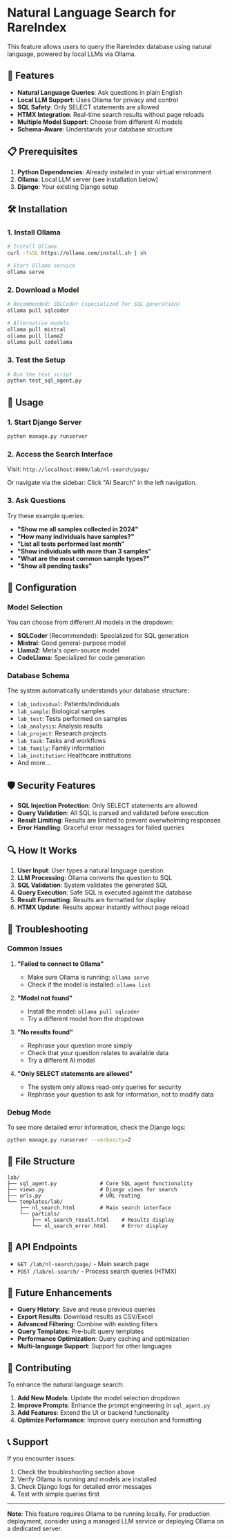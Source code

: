 # Natural Language Search for RareIndex

This feature allows users to query the RareIndex database using natural language, powered by local LLMs via Ollama.

## 🚀 Features

- **Natural Language Queries**: Ask questions in plain English
- **Local LLM Support**: Uses Ollama for privacy and control
- **SQL Safety**: Only SELECT statements are allowed
- **HTMX Integration**: Real-time search results without page reloads
- **Multiple Model Support**: Choose from different AI models
- **Schema-Aware**: Understands your database structure

## 📋 Prerequisites

1. **Python Dependencies**: Already installed in your virtual environment
2. **Ollama**: Local LLM server (see installation below)
3. **Django**: Your existing Django setup

## 🛠️ Installation

### 1. Install Ollama

```bash
# Install Ollama
curl -fsSL https://ollama.com/install.sh | sh

# Start Ollama service
ollama serve
```

### 2. Download a Model

```bash
# Recommended: SQLCoder (specialized for SQL generation)
ollama pull sqlcoder

# Alternative models
ollama pull mistral
ollama pull llama2
ollama pull codellama
```

### 3. Test the Setup

```bash
# Run the test script
python test_sql_agent.py
```

## 🎯 Usage

### 1. Start Django Server

```bash
python manage.py runserver
```

### 2. Access the Search Interface

Visit: `http://localhost:8000/lab/nl-search/page/`

Or navigate via the sidebar: Click "AI Search" in the left navigation.

### 3. Ask Questions

Try these example queries:

- **"Show me all samples collected in 2024"**
- **"How many individuals have samples?"**
- **"List all tests performed last month"**
- **"Show individuals with more than 3 samples"**
- **"What are the most common sample types?"**
- **"Show all pending tasks"**

## 🔧 Configuration

### Model Selection

You can choose from different AI models in the dropdown:

- **SQLCoder** (Recommended): Specialized for SQL generation
- **Mistral**: Good general-purpose model
- **Llama2**: Meta's open-source model
- **CodeLlama**: Specialized for code generation

### Database Schema

The system automatically understands your database structure:

- `lab_individual`: Patients/individuals
- `lab_sample`: Biological samples
- `lab_test`: Tests performed on samples
- `lab_analysis`: Analysis results
- `lab_project`: Research projects
- `lab_task`: Tasks and workflows
- `lab_family`: Family information
- `lab_institution`: Healthcare institutions
- And more...

## 🛡️ Security Features

- **SQL Injection Protection**: Only SELECT statements are allowed
- **Query Validation**: All SQL is parsed and validated before execution
- **Result Limiting**: Results are limited to prevent overwhelming responses
- **Error Handling**: Graceful error messages for failed queries

## 🔍 How It Works

1. **User Input**: User types a natural language question
2. **LLM Processing**: Ollama converts the question to SQL
3. **SQL Validation**: System validates the generated SQL
4. **Query Execution**: Safe SQL is executed against the database
5. **Result Formatting**: Results are formatted for display
6. **HTMX Update**: Results appear instantly without page reload

## 🐛 Troubleshooting

### Common Issues

1. **"Failed to connect to Ollama"**
   - Make sure Ollama is running: `ollama serve`
   - Check if the model is installed: `ollama list`

2. **"Model not found"**
   - Install the model: `ollama pull sqlcoder`
   - Try a different model from the dropdown

3. **"No results found"**
   - Rephrase your question more simply
   - Check that your question relates to available data
   - Try a different AI model

4. **"Only SELECT statements are allowed"**
   - The system only allows read-only queries for security
   - Rephrase your question to ask for information, not to modify data

### Debug Mode

To see more detailed error information, check the Django logs:

```bash
python manage.py runserver --verbosity=2
```

## 📁 File Structure

```
lab/
├── sql_agent.py              # Core SQL agent functionality
├── views.py                  # Django views for search
├── urls.py                   # URL routing
└── templates/lab/
    ├── nl_search.html        # Main search interface
    └── partials/
        ├── nl_search_result.html    # Results display
        └── nl_search_error.html     # Error display
```

## 🔄 API Endpoints

- `GET /lab/nl-search/page/` - Main search page
- `POST /lab/nl-search/` - Process search queries (HTMX)

## 🚀 Future Enhancements

- **Query History**: Save and reuse previous queries
- **Export Results**: Download results as CSV/Excel
- **Advanced Filtering**: Combine with existing filters
- **Query Templates**: Pre-built query templates
- **Performance Optimization**: Query caching and optimization
- **Multi-language Support**: Support for other languages

## 🤝 Contributing

To enhance the natural language search:

1. **Add New Models**: Update the model selection dropdown
2. **Improve Prompts**: Enhance the prompt engineering in `sql_agent.py`
3. **Add Features**: Extend the UI or backend functionality
4. **Optimize Performance**: Improve query execution and formatting

## 📞 Support

If you encounter issues:

1. Check the troubleshooting section above
2. Verify Ollama is running and models are installed
3. Check Django logs for detailed error messages
4. Test with simple queries first

---

**Note**: This feature requires Ollama to be running locally. For production deployment, consider using a managed LLM service or deploying Ollama on a dedicated server. 